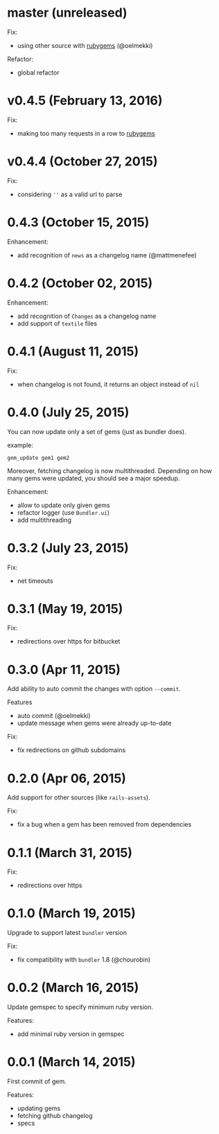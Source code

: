 # master (unreleased)

Fix:
* using other source with [rubygems](rubygems.org) (@oelmekki)

Refactor:
* global refactor

# v0.4.5 (February 13, 2016)

Fix:
* making too many requests in a row to [rubygems](rubygems.org)

# v0.4.4 (October 27, 2015)

Fix:
* considering `''` as a valid url to parse

# 0.4.3 (October 15, 2015)

Enhancement:
* add recognition of `news` as a changelog name (@mattmenefee)

# 0.4.2 (October 02, 2015)

Enhancement:
* add recognition of `Changes` as a changelog name
* add support of `textile` files

# 0.4.1 (August 11, 2015)

Fix:
* when changelog is not found, it returns an object instead of `nil`

# 0.4.0 (July 25, 2015)

You can now update only a set of gems (just as bundler does).

example:
```
gem_update gem1 gem2
```

Moreover, fetching changelog is now multithreaded.
Depending on how many gems were updated,
you should see a major speedup.


Enhancement:
* allow to update only given gems
* refactor logger (use `Bundler.ui`)
* add multithreading

# 0.3.2 (July 23, 2015)

Fix:
* net timeouts


# 0.3.1 (May 19, 2015)

Fix:
* redirections over https for bitbucket


# 0.3.0 (Apr 11, 2015)

Add ability to auto commit the changes with option `--commit`.

Features
* auto commit (@oelmekki)
* update message when gems were already up-to-date

Fix:
* fix redirections on github subdomains


# 0.2.0 (Apr 06, 2015)

Add support for other sources (like `rails-assets`).

Fix:
* fix a bug when a gem has been removed from dependencies


# 0.1.1 (March 31, 2015)

Fix:
* redirections over https


# 0.1.0 (March 19, 2015)

Upgrade to support latest `bundler` version

Fix:
* fix compatibility with `bundler` 1.8 (@chourobin)


# 0.0.2 (March 16, 2015)

Update gemspec to specify minimum ruby version.

Features:
* add minimal ruby version in gemspec


# 0.0.1 (March 14, 2015)

First commit of gem.

Features:
* updating gems
* fetching github changelog
* specs
